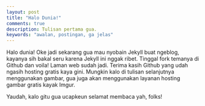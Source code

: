 ```yaml
---
layout: post
title: "Halo Dunia!"
comments: true
description: Tulisan pertama gua.
keywords: "awalan, postingan, ga jelas"
---
```


Halo dunia! Oke jadi sekarang gua mau nyobain Jekyll buat ngeblog, kayanya sih bakal seru karena Jekyll ini nggak ribet. Tinggal fork temanya di Github dan voila! Laman web sudah jadi. Terima kasih Github yang udah ngasih hosting gratis kaya gini. Mungkin kalo di tulisan selanjutnya menggunakan gambar, gua juga akan menggunakan layanan hosting gambar gratis kayak Imgur.

Yaudah, kalo gitu gua ucapkeun selamat membaca yah, folks!
